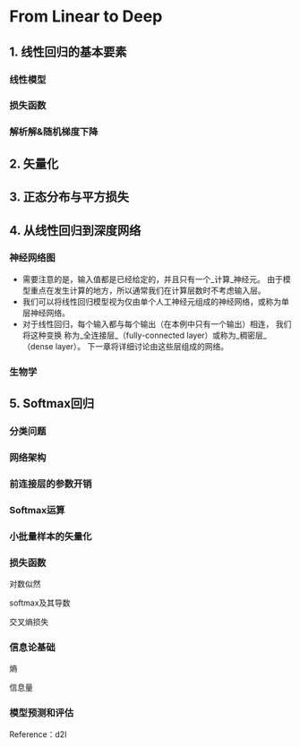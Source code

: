 # From Linear to Deep

## 1. 线性回归的基本要素

### 线性模型

### 损失函数

### 解析解&随机梯度下降



## 2. 矢量化



## 3. 正态分布与平方损失



## 4. 从线性回归到深度网络

### 神经网络图

* 需要注意的是，输入值都是已经给定的，并且只有一个_计算_神经元。 由于模型重点在发生计算的地方，所以通常我们在计算层数时不考虑输入层。
* 我们可以将线性回归模型视为仅由单个人工神经元组成的神经网络，或称为单层神经网络。
* 对于线性回归，每个输入都与每个输出（在本例中只有一个输出）相连， 我们将这种变换 称为_全连接层_（fully-connected layer）或称为_稠密层_（dense layer）。 下一章将详细讨论由这些层组成的网络。

### 生物学







## 5. Softmax回归

### 分类问题



### 网络架构



### 前连接层的参数开销



### Softmax运算



### 小批量样本的矢量化



### 损失函数

对数似然

softmax及其导数

交叉熵损失



### 信息论基础

熵

信息量



### 模型预测和评估





Reference：d2l





